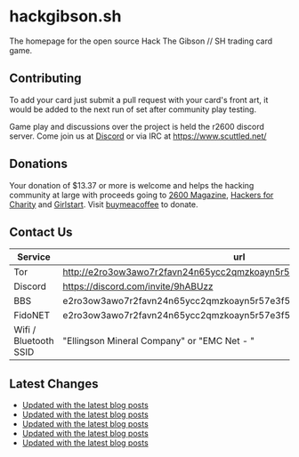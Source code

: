 # hackgibson.sh
The homepage for the open source Hack The Gibson // SH trading card game.


## Contributing

To add your card just submit a pull request with your card's front art, it would be added to the next run of set after community play testing.

Game play and discussions over the project is held the r2600 discord server. Come join us at [Discord](https://discord.com/invite/9hABUzz) or via IRC at https://www.scuttled.net/


## Donations

Your donation of $13.37 or more is welcome and helps the hacking community at large with proceeds going to [2600 Magazine](https://2600.com/), [Hackers for Charity](https://hackersforcharity.org) and [Girlstart](https://girlstart.org).  Visit [buymeacoffee](https://www.buymeacoffee.com/hackgibson.sh) to donate.


## Contact Us

Service | url
-|-
Tor | http://e2ro3ow3awo7r2favn24n65ycc2qmzkoayn5r57e3f56nvjwdcgg32ad.onion
Discord | https://discord.com/invite/9hABUzz
BBS | e2ro3ow3awo7r2favn24n65ycc2qmzkoayn5r57e3f56nvjwdcgg32ad.onion:23
FidoNET | e2ro3ow3awo7r2favn24n65ycc2qmzkoayn5r57e3f56nvjwdcgg32ad.onion:24554
Wifi / Bluetooth SSID | "Ellingson Mineral Company" or "EMC Net - <fidonet address>"

## Latest Changes
<!-- BLOG-POST-LIST:START -->
- [Updated with the latest blog posts](https://github.com/DFW2600/hackgibson.sh/commit/d28bec8a3789767aac7246049219d5e08bf54b5a)
- [Updated with the latest blog posts](https://github.com/DFW2600/hackgibson.sh/commit/2d33be75424e435792f60f60f2c77f3eb3cdc2f1)
- [Updated with the latest blog posts](https://github.com/DFW2600/hackgibson.sh/commit/30880fb1316315a392f9ff3143ed2a2650bad7f3)
- [Updated with the latest blog posts](https://github.com/DFW2600/hackgibson.sh/commit/e4b03fd350b40d4a1243ad5dce5b7fc674d368f1)
- [Updated with the latest blog posts](https://github.com/DFW2600/hackgibson.sh/commit/d0f3758705fb116513df4fc8a929d19e03e2dad2)
<!-- BLOG-POST-LIST:END -->
